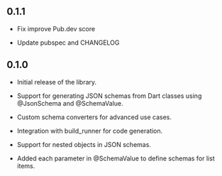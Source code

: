 ## 0.1.1

  - Fix improve Pub.dev score

  - Update pubspec and CHANGELOG

## 0.1.0

  - Initial release of the library.

  - Support for generating JSON schemas from Dart classes using @JsonSchema and @SchemaValue.
  
  - Custom schema converters for advanced use cases.
  
  - Integration with build_runner for code generation.

  - Support for nested objects in JSON schemas.

  - Added each parameter in @SchemaValue to define schemas for list items.